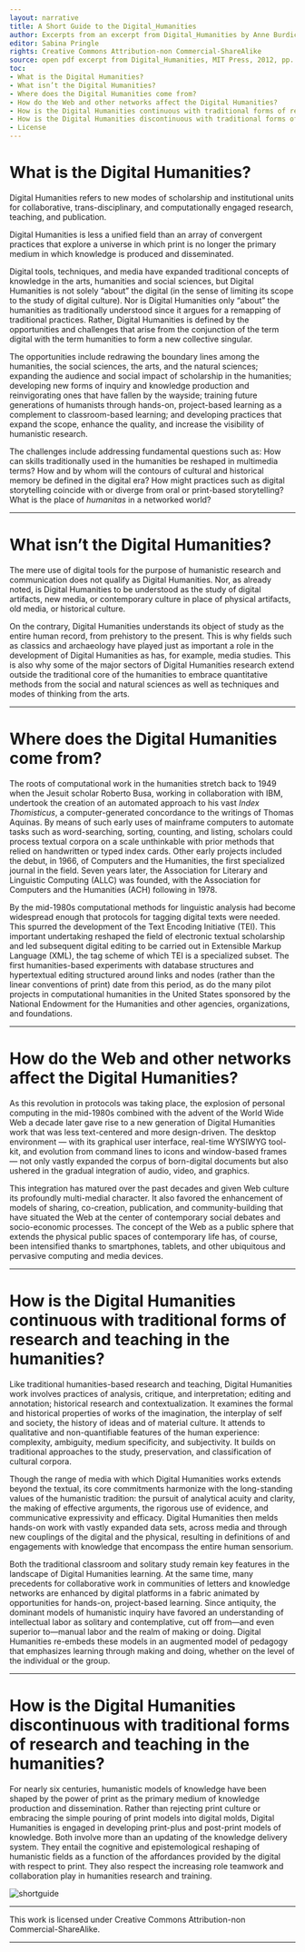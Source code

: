 ```yaml
---
layout: narrative
title: A Short Guide to the Digital_Humanities
author: Excerpts from an excerpt from Digital_Humanities by Anne Burdick, Johanna Drucker, Peter lunenfeld, Todd Presner and Jeffrey Schnapp (MIT Press, 2012)
editor: Sabina Pringle
rights: Creative Commons Attribution-non Commercial-ShareAlike
source: open pdf excerpt from Digital_Humanities, MIT Press, 2012, pp. 121–136.
toc:
- What is the Digital Humanities?
- What isn’t the Digital Humanities?
- Where does the Digital Humanities come from?
- How do the Web and other networks affect the Digital Humanities?
- How is the Digital Humanities continuous with traditional forms of research and teaching in the humanities?
- How is the Digital Humanities discontinuous with traditional forms of research and teaching in the humanities?
- License
---
```


# What is the Digital Humanities?

Digital Humanities refers to new modes of scholarship and institutional units for collaborative, trans-disciplinary, and computationally engaged research, teaching, and publication.

Digital Humanities is less a unified field than an array of convergent practices that explore a universe in which print is no longer the primary medium in which knowledge is produced and disseminated.

Digital tools, techniques, and media have expanded traditional concepts of knowledge in the arts, humanities and social sciences, but Digital Humanities is not solely “about” the digital (in the sense of limiting its scope to the study of digital culture). Nor is Digital Humanities only “about” the humanities as traditionally understood since it argues for a remapping of traditional practices. Rather, Digital Humanities is defined by the opportunities and challenges that arise from the conjunction of the term digital with the term humanities to form a new collective singular.

The opportunities include redrawing the boundary lines among the humanities, the social sciences, the arts, and the natural sciences; expanding the audience and social impact of scholarship in the humanities; developing new forms of inquiry and knowledge production and reinvigorating ones that have fallen by the wayside; training future generations of humanists through hands-on, project-based learning as a complement to classroom-based learning; and developing practices that expand the scope, enhance the quality, and increase the visibility of humanistic research.

The challenges include addressing fundamental questions such as: How can skills traditionally used in the humanities be reshaped in multimedia terms? How and by whom will the contours of cultural and historical memory be defined in the digital era? How might practices such as digital storytelling coincide with or diverge from oral or print-based storytelling? What is the place of *humanitas* in a networked world?

---

# What isn’t the Digital Humanities?

The mere use of digital tools for the purpose of humanistic research and communication does not qualify as Digital Humanities. Nor, as already noted, is Digital Humanities to be understood as the study of digital artifacts, new media, or contemporary culture in place of physical artifacts, old media, or historical culture.

On the contrary, Digital Humanities understands its object of study as the entire human record, from prehistory to the present. This is why fields such as classics and archaeology have played just as important a role in the development of Digital Humanities as has, for example, media studies. This is also why some of the major sectors of Digital Humanities research extend outside the traditional core of the humanities to embrace quantitative methods from the social and natural sciences as well as techniques and modes of thinking from the arts.

---

# Where does the Digital Humanities come from?

The roots of computational work in the humanities stretch back to 1949 when the Jesuit scholar Roberto Busa, working in collaboration with IBM, undertook the creation of an automated approach to his vast *Index Thomisticus*, a computer-generated concordance to the writings of Thomas Aquinas. By means of such early uses of mainframe computers to automate tasks such as word-searching, sorting, counting, and listing, scholars could process textual corpora on a scale unthinkable with prior methods that relied on handwritten or typed index cards. Other early projects included the debut, in 1966, of Computers and the Humanities, the first specialized journal in the field. Seven years later, the Association for Literary and Linguistic Computing (ALLC) was founded, with the Association for Computers and the Humanities (ACH) following in 1978.

By the mid-1980s computational methods for linguistic analysis had become widespread enough that protocols for tagging digital texts were needed. This spurred the development of the Text Encoding Initiative (TEI). This important undertaking reshaped the field of electronic textual scholarship and led subsequent digital editing to be carried out in Extensible Markup Language (XML), the tag scheme of which TEI is a specialized subset. The first humanities-based experiments with database structures and hypertextual editing structured around links and nodes (rather than the linear conventions of print) date from this period, as do the many pilot projects in computational humanities in the United States sponsored by the National Endowment for the Humanities and other agencies, organizations, and foundations.

---

# How do the Web and other networks affect the Digital Humanities?

As this revolution in protocols was taking place, the explosion of personal computing in the mid-1980s combined with the advent of the World Wide Web a decade later gave rise to a new generation of Digital Humanities work that was less text-centered and more design-driven. The desktop environment — with its graphical user interface, real-time WYSIWYG tool-kit, and evolution from command lines to icons and window-based frames — not only vastly expanded the corpus of born-digital documents but also ushered in the gradual integration of audio, video, and graphics.

This integration has matured over the past decades and given Web culture its profoundly multi-medial character. It also favored the enhancement of models of sharing, co-creation, publication, and community-building that have situated the Web at the center of contemporary social debates and socio-economic processes. The concept of the  Web as a public sphere that extends the physical public spaces of contemporary life has, of course, been intensified thanks to smartphones, tablets, and other ubiquitous and pervasive computing and media devices.

---

# How is the Digital Humanities continuous with traditional forms of research and teaching in the humanities?

Like traditional humanities-based research and teaching, Digital Humanities work involves practices of analysis, critique, and interpretation; editing and annotation; historical research and contextualization. It examines the formal and historical properties of works of the imagination, the interplay of self and society, the history of ideas and of material culture. It attends to qualitative and non-quantifiable features of the human experience: complexity, ambiguity, medium specificity, and subjectivity. It builds on traditional approaches to the study, preservation, and classification of cultural corpora.

Though the range of media with which Digital Humanities works extends beyond the textual, its core commitments harmonize with the long-standing values of the humanistic tradition: the pursuit of analytical acuity and clarity, the making of effective arguments, the rigorous use of evidence, and communicative expressivity and efficacy. Digital Humanities then melds hands-on work with vastly expanded data sets, across media and through new couplings of the digital and the physical, resulting in definitions of and engagements with knowledge that encompass the entire human sensorium.

Both the traditional classroom and solitary study remain key features in the landscape of Digital Humanities learning. At the same time, many precedents for collaborative work in communities of letters and knowledge networks are enhanced by digital platforms in a fabric animated by opportunities for hands-on, project-based learning. Since antiquity, the dominant models of humanistic inquiry have favored an understanding of intellectual labor as solitary and contemplative, cut off from—and even superior to—manual labor and the realm of making or doing. Digital Humanities re-embeds these models in an augmented model of pedagogy that emphasizes learning through making and doing, whether on the level of the individual or the group.

---

# How is the Digital Humanities discontinuous with traditional forms of research and teaching in the humanities?

For nearly six centuries, humanistic models of knowledge have been shaped by the power of print as the primary medium of knowledge production and dissemination. Rather than rejecting print culture or embracing the simple pouring of print models into digital molds, Digital Humanities is engaged in developing print-plus and post-print models of knowledge. Both involve more than an updating of the knowledge delivery system. They entail the cognitive and epistemological reshaping of humanistic fields as a function of the affordances provided by the digital with respect to print. They also respect the increasing role teamwork and collaboration play in humanities research and training.

![shortguide](https://binipringle.github.io/intro-to-dh/assets/img/shortguide-1.png)

---

This work is licensed under Creative Commons Attribution-non Commercial-ShareAlike.

---
